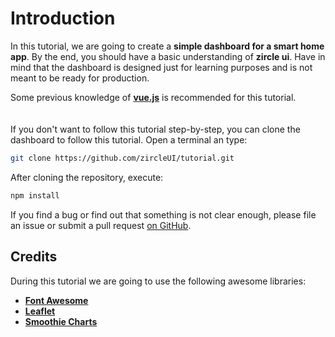 # Introduction

In this tutorial, we are going to create a **simple dashboard for a smart home app**. By the end, you should have a basic understanding of **zircle ui**. Have in mind that the dashboard is designed just for learning purposes and is not meant to be ready for production.

Some previous knowledge of [**vue.js**](https://vuejs.org) is recommended for this tutorial.

<img :src="$withBase('/smart-home.png')" style="margin-top: 20px; display: block; margin-left: auto; margin-right: auto; width: 100%;" />

If you don't want to follow this tutorial step-by-step, you can clone the dashboard to follow this tutorial. Open a terminal an type:

```sh
git clone https://github.com/zircleUI/tutorial.git
```

After cloning the repository, execute:

```sh
npm install
```

If you find a bug or find out that something is not clear enough, please file an issue or submit a pull request [on GitHub](https://github.com/zircleUI/tutorial).

## Credits

During this tutorial we are going to use the following awesome libraries:

- [**Font Awesome**](https://fontawesome.com/)
- [**Leaflet**](https://leafletjs.com/)
- [**Smoothie Charts**](http://http://smoothiecharts.org/)